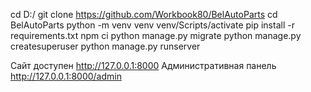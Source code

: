 cd D:/ 
git clone https://github.com/Workbook80/BelAutoParts
cd BelAutoParts
python -m venv venv
venv/Scripts/activate
pip install -r requirements.txt
npm ci
python manage.py migrate
python manage.py createsuperuser
python manage.py runserver

Сайт доступен http://127.0.0.1:8000
Административная панель http://127.0.0.1:8000/admin
